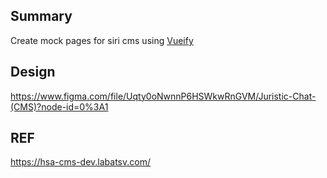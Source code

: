 ## Summary

Create mock pages for siri cms using [Vueify](https://vuetifyjs.com/en/)

## Design

https://www.figma.com/file/Uqty0oNwnnP6HSWkwRnGVM/Juristic-Chat-(CMS)?node-id=0%3A1

## REF

https://hsa-cms-dev.labatsv.com/
